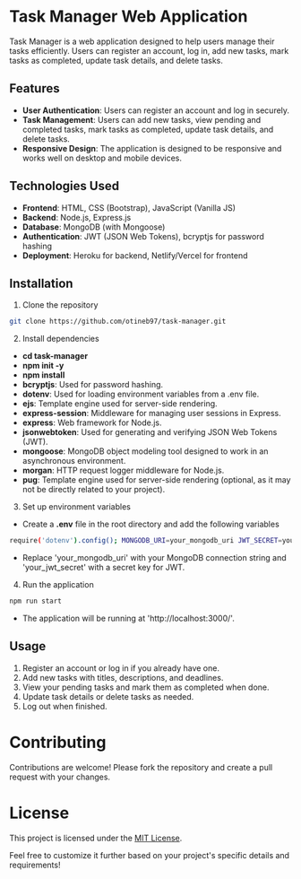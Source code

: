 # Task Manager Web Application

Task Manager is a web application designed to help users manage their tasks efficiently. Users can register an account, log in, add new tasks, mark tasks as completed, update task details, and delete tasks.

## Features

- **User Authentication**: Users can register an account and log in securely.
- **Task Management**: Users can add new tasks, view pending and completed tasks, mark tasks as completed, update task details, and delete tasks.
- **Responsive Design**: The application is designed to be responsive and works well on desktop and mobile devices.

## Technologies Used

- **Frontend**: HTML, CSS (Bootstrap), JavaScript (Vanilla JS)
- **Backend**: Node.js, Express.js
- **Database**: MongoDB (with Mongoose)
- **Authentication**: JWT (JSON Web Tokens), bcryptjs for password hashing
- **Deployment**: Heroku for backend, Netlify/Vercel for frontend

## Installation

1. Clone the repository

```bash
git clone https://github.com/otineb97/task-manager.git
```

2. Install dependencies

- **cd task-manager**
- **npm init -y**
- **npm install**
- **bcryptjs**: Used for password hashing.
- **dotenv**: Used for loading environment variables from a .env file.
- **ejs**: Template engine used for server-side rendering.
- **express-session**: Middleware for managing user sessions in Express.
- **express**: Web framework for Node.js.
- **jsonwebtoken**: Used for generating and verifying JSON Web Tokens (JWT).
- **mongoose**: MongoDB object modeling tool designed to work in an asynchronous environment.
- **morgan**: HTTP request logger middleware for Node.js.
- **pug**: Template engine used for server-side rendering (optional, as it may not be directly related to your project).

3. Set up environment variables

- Create a **.env** file in the root directory and add the following variables

```bash
require('dotenv').config(); MONGODB_URI=your_mongodb_uri JWT_SECRET=your_jwt_secret
```

- Replace 'your_mongodb_uri' with your MongoDB connection string and 'your_jwt_secret' with a secret key for JWT.

4. Run the application

```bash
npm run start
```

- The application will be running at 'http://localhost:3000/'.

## Usage

1. Register an account or log in if you already have one.
2. Add new tasks with titles, descriptions, and deadlines.
3. View your pending tasks and mark them as completed when done.
4. Update task details or delete tasks as needed.
5. Log out when finished.

# Contributing

Contributions are welcome! Please fork the repository and create a pull request with your changes.

# License

This project is licensed under the [MIT License](LICENSE).

Feel free to customize it further based on your project's specific details and requirements!
